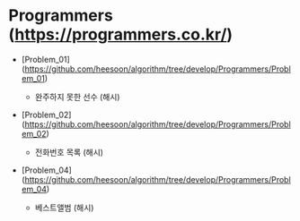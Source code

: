 Programmers (https://programmers.co.kr/)
==========================================================================================
* [Problem_01] (https://github.com/heesoon/algorithm/tree/develop/Programmers/Problem_01)
  * 완주하지 못한 선수 (해시)

* [Problem_02] (https://github.com/heesoon/algorithm/tree/develop/Programmers/Problem_02)
  * 전화번호 목록 (해시)

* [Problem_04] (https://github.com/heesoon/algorithm/tree/develop/Programmers/Problem_04)
  * 베스트앨범 (해시)